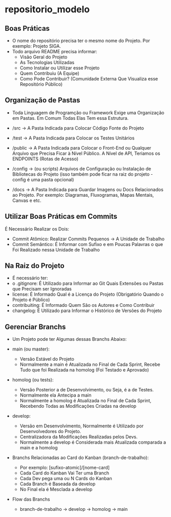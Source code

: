 # repositorio_modelo

## Boas Práticas
- O nome do repositório precisa ter o mesmo nome do Projeto. Por exemplo: Projeto SIGA.
- Todo arquivo README precisa informar:
  - Visão Geral do Projeto
  - As Tecnologias Utilizadas
  - Como Instalar ou Utilizar esse Projeto
  - Quem Contribuiu (A Equipe)
  - Como Pode Contribuir? (Comunidade Externa Que Visualiza esse Repositório Público)

## Organização de Pastas
- Toda Linguagem de Programção ou Framework Exige uma Organização em Pastas. Em Comum Todas Elas Tem essa Estrutura.

- /src -> A Pasta Indicada para Colocar Código Fonte do Projeto
- /test -> A Pasta Indicada para Colocar os Testes Unitários
- /public -> A Pasta Indicada para Colocar o Front-End ou Qualquer Arquivo que Precisa Ficar à Nível Público. A Nível de API, Teriamos os ENDPOINTS (Rotas de Acesso)
- /config -> (ou scripts) Arquivos de Configuração ou Instalação de Bibliotecas do Projeto (isso também pode ficar na raiz do projeto - config é uma pasta opcional)
- /docs -> A Pasta Indicada para Guardar Imagens ou Docs Relacionados ao Projeto. Por exemplo: Diagramas, Fluxogramas, Mapas Mentais, Canvas e etc.

## Utilizar Boas Práticas em Commits
É Necessário Realizar os Dois:

- Commit Atômico: Realizar Commits Pequenos -> A Unidade de Trabalho
- Commit Semântico: É Informar com Sufixo e em Poucas Palavras o que Foi Realizado nessa Unidade de Trabalho

## Na Raiz do Projeto

- É necessário ter:
- o .gitignore: É Utilizado para Informar ao Git Quais Extensões ou Pastas que Precisam ser Ignoradas
- license: É Informado Qual é a Licença do Projeto (Obrigatório Quando o Projeto é Público)
- contribuiting: É Informado Quem São os Autores e Como Contribuir
- changelog: É Utilizado para Informar o Histórico de Versões do Projeto

## Gerenciar Branchs
- Um Projeto pode ter Algumas dessas Branchs Abaixo:

- main (ou master):
  - Versão Estável do Projeto
  - Normalmente a main é Atualizada no Final de Cada Sprint, Recebe Tudo que foi Realizada na homolog (Foi Testado e Aprovado)

- homolog (ou tests):
  - Versão Posterior a de Desenvolvimento, ou Seja, é a de Testes.
  - Normalmente ela Antecipa a main
  - Normalmente a homolog é Atualizada no Final de Cada Sprint, Recebendo Todas as Modificações Criadas na develop

- develop:
  - Versão em Desenvolvimento, Normalmente é Utilizado por Desenvolvedores do Projeto.
  - Centralizadora da Modificações Realizadas pelos Devs.
  - Normalmente a develop é Considerada mais Atualizada comparada a main e a homolog

- Branchs Relacionadas ao Card do Kanban (branch-de-trabalho): 
  - Por exemplo: [sufixo-atomic]/[nome-card]
  - Cada Card do Kanban Vai Ter uma Branch
  - Cada Dev pega uma ou N Cards do Kanban
  - Cada Branch é Baseada da develop
  - No Final ela é Mesclada a develop

- Flow das Branchs
  - branch-de-trabalho -> develop -> homolog -> main